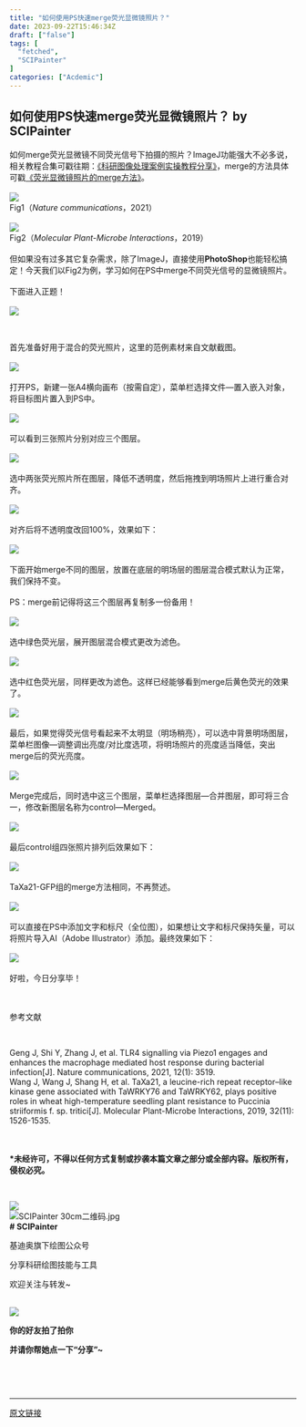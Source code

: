 ```yaml
---
title: "如何使用PS快速merge荧光显微镜照片？"
date: 2023-09-22T15:46:34Z
draft: ["false"]
tags: [
  "fetched",
  "SCIPainter"
]
categories: ["Acdemic"]
---
```

如何使用PS快速merge荧光显微镜照片？ by SCIPainter
------
<div><section data-mpa-powered-by="yiban.io"><span>如何merge荧光显微镜不同荧光信号下拍摄的照片？</span><span>ImageJ</span><span>功能强大不必多说，相关教程合集可戳往期：<a target="_blank" href="http://mp.weixin.qq.com/s?__biz=MzIyOTY3MDA3MA==&amp;mid=2247521899&amp;idx=1&amp;sn=7e3e689b2837f5cda11170b3fbea2309&amp;chksm=e8bdfbb2dfca72a40073b03f77e9956cc5fd4bba8968e40992d70bfdd974d7ade0f241260e96&amp;scene=21#wechat_redirect" textvalue="《科研图像处理案例实操教程分享》" linktype="text" imgurl="" imgdata="null" data-itemshowtype="0" tab="innerlink" data-linktype="2">《科研图像处理案例实操教程分享》</a>，merge的方法具体可戳<a target="_blank" href="http://mp.weixin.qq.com/s?__biz=MzA5NzQzOTgzMw==&amp;mid=2650831015&amp;idx=1&amp;sn=dcbd3d1f11dd5b611c1df67dc41cc41c&amp;chksm=8b540191bc238887b9875961eddd3ca144f2a7ed126e143b5ad74f7156562f670dcf09f100e7&amp;scene=21#wechat_redirect" textvalue="《荧光显微镜照片的merge方法》" linktype="text" imgurl="" imgdata="null" data-itemshowtype="0" tab="innerlink" data-linktype="2">《荧光显微镜照片的merge方法》</a>。</span><br></section><section><span><br></span></section><section><img data-ratio="0.4685185185185185" data-src="https://mmbiz.qpic.cn/sz_mmbiz_png/tgUVxVRjT6lG2oXmhj4g9czDFXbv5Zy9EASHT0YcClLdLyCjqeic9U5Dsr2rdRkDY1DjpDDRrjSyHJqMMYbfH4A/640?wx_fmt=png" data-type="png" data-w="1080" src="https://mmbiz.qpic.cn/sz_mmbiz_png/tgUVxVRjT6lG2oXmhj4g9czDFXbv5Zy9EASHT0YcClLdLyCjqeic9U5Dsr2rdRkDY1DjpDDRrjSyHJqMMYbfH4A/640?wx_fmt=png"></section><section><span>Fig1（<em>Nature communications</em>，2021）</span></section><section><span><br></span></section><section><img data-ratio="0.4722222222222222" data-src="https://mmbiz.qpic.cn/sz_mmbiz_png/tgUVxVRjT6lG2oXmhj4g9czDFXbv5Zy9u7ITZf0nKBrcPphiciaTLibRjbcPjK928QrSjJibp34YCicJvzxAhgYCZgw/640?wx_fmt=png" data-type="png" data-w="1080" src="https://mmbiz.qpic.cn/sz_mmbiz_png/tgUVxVRjT6lG2oXmhj4g9czDFXbv5Zy9u7ITZf0nKBrcPphiciaTLibRjbcPjK928QrSjJibp34YCicJvzxAhgYCZgw/640?wx_fmt=png"></section><section><span>Fig2（<em>Molecular Plant-Microbe Interactions</em>，2019）</span></section><section><span><br></span></section><section><span>但如果没有过多其它复杂需求，除了ImageJ，直接使用</span><strong><span>PhotoShop</span></strong><span>也能轻松搞定！今天我们以Fig2为例，学习如何在PS中merge不同荧光信号的显微镜照片。</span></section><section><br></section><section><span>下面进入正题！</span></section><section><span><br mpa-from-tpl="t"></span></section><section data-mpa-template="t" mpa-from-tpl="t"><section data-mid="" mpa-from-tpl="t"><section data-mid="" mpa-from-tpl="t"><img data-ratio="0.0425531914893617" data-src="https://mmbiz.qpic.cn/mmbiz_png/v26PKfGZ2f0aaqSC0BiaFWNv5JnHiaFD8xcxGibBwdJbjrJpwxzU3mNvHrIDSsT1sibWsS6ddJWYNKl0WyfJXfmHug/640?wx_fmt=png" data-w="470" src="https://mmbiz.qpic.cn/mmbiz_png/v26PKfGZ2f0aaqSC0BiaFWNv5JnHiaFD8xcxGibBwdJbjrJpwxzU3mNvHrIDSsT1sibWsS6ddJWYNKl0WyfJXfmHug/640?wx_fmt=png"></section></section></section><p><br mpa-from-tpl="t"></p><section><span>首先准备好用于混合的荧光照片，这里的范例素材来自文献截图。</span></section><section><br></section><section><img data-ratio="0.8009259259259259" data-src="https://mmbiz.qpic.cn/sz_mmbiz_png/tgUVxVRjT6lG2oXmhj4g9czDFXbv5Zy9ibJNE98yOpiaUoPncW7Um0gLs8cliccIlj9QXtmEz8PT0exypUOx4I1Jg/640?wx_fmt=png" data-type="png" data-w="1080" src="https://mmbiz.qpic.cn/sz_mmbiz_png/tgUVxVRjT6lG2oXmhj4g9czDFXbv5Zy9ibJNE98yOpiaUoPncW7Um0gLs8cliccIlj9QXtmEz8PT0exypUOx4I1Jg/640?wx_fmt=png"></section><section><span><br></span></section><section><span>打开PS，新建一张A4横向画布（按需自定），菜单栏选择</span><span>文件—置入嵌入对象</span><span>，将目标图片置入到PS中。</span></section><section><br></section><section><img data-ratio="0.7157407407407408" data-src="https://mmbiz.qpic.cn/sz_mmbiz_png/tgUVxVRjT6lG2oXmhj4g9czDFXbv5Zy9xibwiac3D4pxKoicUWicLpIDs0xqFVLanJwvHcjKWOtb7AT60Rv6icMNrlQ/640?wx_fmt=png" data-type="png" data-w="1080" src="https://mmbiz.qpic.cn/sz_mmbiz_png/tgUVxVRjT6lG2oXmhj4g9czDFXbv5Zy9xibwiac3D4pxKoicUWicLpIDs0xqFVLanJwvHcjKWOtb7AT60Rv6icMNrlQ/640?wx_fmt=png"></section><section><span><br></span></section><section><span>可以看到三张照片分别对应三个图层。</span></section><section><br></section><section><img data-ratio="0.7138888888888889" data-src="https://mmbiz.qpic.cn/sz_mmbiz_png/tgUVxVRjT6lG2oXmhj4g9czDFXbv5Zy9fZLia6INJQfrqY9PQDvpqXiaDibh3FJ9E2TrqdvcuhanDalbbXFKGbFjA/640?wx_fmt=png" data-type="png" data-w="1080" src="https://mmbiz.qpic.cn/sz_mmbiz_png/tgUVxVRjT6lG2oXmhj4g9czDFXbv5Zy9fZLia6INJQfrqY9PQDvpqXiaDibh3FJ9E2TrqdvcuhanDalbbXFKGbFjA/640?wx_fmt=png"></section><section><span><br></span></section><section><span>选中两张荧光照片所在图层，降低不透明度，然后拖拽到明场照片上进行重合对齐。</span></section><section><br></section><section><img data-ratio="0.7148148148148148" data-src="https://mmbiz.qpic.cn/sz_mmbiz_png/tgUVxVRjT6lG2oXmhj4g9czDFXbv5Zy9ssYAebnd6wWcfbJtemDY7mclkfV3SsXgX5BZFnth7OzuIjPhq11kwA/640?wx_fmt=png" data-type="png" data-w="1080" src="https://mmbiz.qpic.cn/sz_mmbiz_png/tgUVxVRjT6lG2oXmhj4g9czDFXbv5Zy9ssYAebnd6wWcfbJtemDY7mclkfV3SsXgX5BZFnth7OzuIjPhq11kwA/640?wx_fmt=png"></section><section><span><br></span></section><section><span>对齐后将不透明度改回100%，效果如下：</span></section><section><br></section><section><img data-ratio="0.7145505097312326" data-src="https://mmbiz.qpic.cn/sz_mmbiz_gif/tgUVxVRjT6lG2oXmhj4g9czDFXbv5Zy9X1UchjHvEsBXVg3kqS0uwNsctdO2OQR0C8ibJXH6KfMBKJibad6bqyQA/640?wx_fmt=gif" data-type="gif" data-w="1079" src="https://mmbiz.qpic.cn/sz_mmbiz_gif/tgUVxVRjT6lG2oXmhj4g9czDFXbv5Zy9X1UchjHvEsBXVg3kqS0uwNsctdO2OQR0C8ibJXH6KfMBKJibad6bqyQA/640?wx_fmt=gif"></section><section><span><br></span></section><section><span>下面开始merge不同的图层，放置在</span><span>底层</span><span>的明场层的</span><span>图层混合模式</span><span>默认为</span><span>正常</span><span>，我们保持不变。</span></section><section><span><br></span></section><section><span>PS：merge前记得将这三个图层再复制多一份备用！</span></section><section><br></section><section><img data-ratio="0.7148148148148148" data-src="https://mmbiz.qpic.cn/sz_mmbiz_png/tgUVxVRjT6lG2oXmhj4g9czDFXbv5Zy9M16CamaU83qzmiaeIiaic2vuUBr8hhkL7GN5xQkkHOUXyBbh4ghiaEzciaA/640?wx_fmt=png" data-type="png" data-w="1080" src="https://mmbiz.qpic.cn/sz_mmbiz_png/tgUVxVRjT6lG2oXmhj4g9czDFXbv5Zy9M16CamaU83qzmiaeIiaic2vuUBr8hhkL7GN5xQkkHOUXyBbh4ghiaEzciaA/640?wx_fmt=png"></section><section><span><br></span></section><section><span>选中绿色荧光层，展开图层混合模式更改为</span><span>滤色</span><span>。</span></section><section><br></section><section><img data-ratio="0.7240740740740741" data-src="https://mmbiz.qpic.cn/sz_mmbiz_png/tgUVxVRjT6lG2oXmhj4g9czDFXbv5Zy9nb1DWSqofGA1GNyM0VJYPPUc90GmibUkDiaFbuOxOlb4lJawLiaf6pxMw/640?wx_fmt=png" data-type="png" data-w="1080" src="https://mmbiz.qpic.cn/sz_mmbiz_png/tgUVxVRjT6lG2oXmhj4g9czDFXbv5Zy9nb1DWSqofGA1GNyM0VJYPPUc90GmibUkDiaFbuOxOlb4lJawLiaf6pxMw/640?wx_fmt=png"></section><section><span><br></span></section><section><span>选中红色荧光层，同样更改为</span><span>滤色</span><span>。这样已经能够看到merge后黄色荧光的效果了。</span></section><section><br></section><section><img data-ratio="0.7157407407407408" data-src="https://mmbiz.qpic.cn/sz_mmbiz_png/tgUVxVRjT6lG2oXmhj4g9czDFXbv5Zy9WAt6ianqibQCaUbRnEcYqqV8QKOfalniczfzSEfM8rFkt4NeogVRgpJEQ/640?wx_fmt=png" data-type="png" data-w="1080" src="https://mmbiz.qpic.cn/sz_mmbiz_png/tgUVxVRjT6lG2oXmhj4g9czDFXbv5Zy9WAt6ianqibQCaUbRnEcYqqV8QKOfalniczfzSEfM8rFkt4NeogVRgpJEQ/640?wx_fmt=png"></section><section><span><br></span></section><section><span>最后，如果觉得荧光信号看起来不太明显（明场稍亮），可以选中背景明场图层，菜单栏</span><span>图像—调整</span><span>调出</span><span>亮度/对比度</span><span>选项，将明场照片的亮度适当降低，突出merge后的荧光亮度。</span></section><section><br></section><section><img data-ratio="0.7138888888888889" data-src="https://mmbiz.qpic.cn/sz_mmbiz_png/tgUVxVRjT6lG2oXmhj4g9czDFXbv5Zy91S7dzHAvbY7oC49ZjwldyKW5erqJPkiaJfvfZSegefUGrCTI5hUOyuA/640?wx_fmt=png" data-type="png" data-w="1080" src="https://mmbiz.qpic.cn/sz_mmbiz_png/tgUVxVRjT6lG2oXmhj4g9czDFXbv5Zy91S7dzHAvbY7oC49ZjwldyKW5erqJPkiaJfvfZSegefUGrCTI5hUOyuA/640?wx_fmt=png"></section><section><span><br></span></section><section><span>Merge完成后，同时选中这三个图层，菜单栏选择</span><span>图层—合并图层</span><span>，即可将三合一，修改新图层名称为control—Merged。</span></section><section><br></section><section><img data-ratio="0.7148148148148148" data-src="https://mmbiz.qpic.cn/sz_mmbiz_png/tgUVxVRjT6lG2oXmhj4g9czDFXbv5Zy9TMRDsL0icKwP73S4tN6loGMWxZVwvO25fXgaq7VGIl0I8HIVOZk6tow/640?wx_fmt=png" data-type="png" data-w="1080" src="https://mmbiz.qpic.cn/sz_mmbiz_png/tgUVxVRjT6lG2oXmhj4g9czDFXbv5Zy9TMRDsL0icKwP73S4tN6loGMWxZVwvO25fXgaq7VGIl0I8HIVOZk6tow/640?wx_fmt=png"></section><section><span><br></span></section><section><span>最后control组四张照片排列后效果如下：</span></section><section><br></section><section><img data-ratio="0.7148148148148148" data-src="https://mmbiz.qpic.cn/sz_mmbiz_png/tgUVxVRjT6lG2oXmhj4g9czDFXbv5Zy9Bgp2m7J4mtxK3RKIucRk1rCQKUySYqrF4pYUFS6PIK0VDEEj2loSBw/640?wx_fmt=png" data-type="png" data-w="1080" src="https://mmbiz.qpic.cn/sz_mmbiz_png/tgUVxVRjT6lG2oXmhj4g9czDFXbv5Zy9Bgp2m7J4mtxK3RKIucRk1rCQKUySYqrF4pYUFS6PIK0VDEEj2loSBw/640?wx_fmt=png"></section><section><span><br></span></section><section><span>TaXa21-GFP组的merge方法相同，不再赘述。</span></section><section><br></section><section><img data-ratio="0.7148148148148148" data-src="https://mmbiz.qpic.cn/sz_mmbiz_png/tgUVxVRjT6lG2oXmhj4g9czDFXbv5Zy9v3EzseYiaTYuAEJ82icRFJ8JG1oPQtuk5PicibP1HRxF09o79gicNWTqvcg/640?wx_fmt=png" data-type="png" data-w="1080" src="https://mmbiz.qpic.cn/sz_mmbiz_png/tgUVxVRjT6lG2oXmhj4g9czDFXbv5Zy9v3EzseYiaTYuAEJ82icRFJ8JG1oPQtuk5PicibP1HRxF09o79gicNWTqvcg/640?wx_fmt=png"></section><section><span><br></span></section><section><span>可以直接在PS中添加文字和标尺（全位图），如果想让文字和标尺保持矢量，可以将照片导入AI（Adobe Illustrator）添加。最终效果如下：</span></section><section><br></section><section><img data-ratio="0.4648148148148148" data-src="https://mmbiz.qpic.cn/sz_mmbiz_jpg/tgUVxVRjT6lG2oXmhj4g9czDFXbv5Zy9KpVgEmibMnIa6jPv8EMbOHicq4vVngzmQyvMCOL6viakJamMQh9Xesm6w/640?wx_fmt=jpeg" data-type="jpeg" data-w="1080" src="https://mmbiz.qpic.cn/sz_mmbiz_jpg/tgUVxVRjT6lG2oXmhj4g9czDFXbv5Zy9KpVgEmibMnIa6jPv8EMbOHicq4vVngzmQyvMCOL6viakJamMQh9Xesm6w/640?wx_fmt=jpeg"></section><section><span><br></span></section><section><span>好啦，今日分享毕！</span></section><section><br mpa-from-tpl="t"></section><section data-mpa-template="t" mpa-from-tpl="t"><section data-mpa-template="t" mpa-from-tpl="t"><section data-mid="" mpa-from-tpl="t"><section data-mid="" mpa-from-tpl="t"><section data-mid="" mpa-from-tpl="t"><br></section><section data-mid="" mpa-from-tpl="t"><section data-mid="" mpa-from-tpl="t"><p data-mid="">参考文献</p></section></section></section></section></section></section><p><br mpa-from-tpl="t"></p><section><span>Geng J, Shi Y, Zhang J, et al. TLR4 signalling via Piezo1 engages and enhances the macrophage mediated host response during bacterial infection[J]. Nature communications, 2021, 12(1): 3519.</span></section><section><span>Wang J, Wang J, Shang H, et al. TaXa21, a leucine-rich repeat receptor–like kinase gene associated with TaWRKY76 and TaWRKY62, plays positive roles in wheat high-temperature seedling plant resistance to Puccinia striiformis f. sp. tritici[J]. Molecular Plant-Microbe Interactions, 2019, 32(11): 1526-1535.</span></section><section><span><br></span></section><section><span><br></span></section><p><strong><span>*未经许可，不得以任何方式复制或抄袭本篇文章之部分或全部内容。版权所有，侵权必究。</span></strong></p><p><br></p><section data-role="outer" label="Powered by 135editor.com"><section data-tools="135编辑器" data-id="105648"><section><section data-role="outer" label="Powered by 135editor.com"><section data-role="paragraph"><section data-role="outer" label="Powered by 135editor.com"><section data-tools="135编辑器" data-id="105648"><section><section><img data-ratio="0.8780487804878049" data-src="https://mmbiz.qpic.cn/sz_mmbiz_png/tgUVxVRjT6kCKJYcEqEIfoJYG621mPJE8VibmibGU0Jxic9iabARVRH0FT6BNE8VAglWFXBPibFAU7a6tWGibSs8wyUg/640?wx_fmt=png" data-type="png" data-w="41" data-width="100%" src="https://mmbiz.qpic.cn/sz_mmbiz_png/tgUVxVRjT6kCKJYcEqEIfoJYG621mPJE8VibmibGU0Jxic9iabARVRH0FT6BNE8VAglWFXBPibFAU7a6tWGibSs8wyUg/640?wx_fmt=png"></section><section><section><section data-width="35%"><section><section data-width="100%"><img data-ratio="1" data-src="https://mmbiz.qpic.cn/sz_mmbiz_jpg/tgUVxVRjT6kCKJYcEqEIfoJYG621mPJEv5etCBwHicqbEPwnVrkpaasxqaVibM4mT2JdIuN6yTlYWDD4mL5A427A/640?wx_fmt=jpeg" data-type="jpeg" data-w="860" data-width="100%" title="SCIPainter 30cm二维码.jpg" src="https://mmbiz.qpic.cn/sz_mmbiz_jpg/tgUVxVRjT6kCKJYcEqEIfoJYG621mPJEv5etCBwHicqbEPwnVrkpaasxqaVibM4mT2JdIuN6yTlYWDD4mL5A427A/640?wx_fmt=jpeg"></section></section></section><section data-width="50%"><section><section data-brushtype="text"><span><strong># SCIPainter</strong></span></section><section data-brushtype="text" hm_fix="361:593"><p>基迪奥旗下绘图公众号</p><p>分享科研绘图技能与工具</p><p>欢迎关注与转发~</p></section></section></section></section></section></section></section></section></section></section><section><br></section></section></section><section data-role="paragraph"><section><section powered-by="xiumi.us"><section><section powered-by="xiumi.us"><section><img data-ratio="1" data-src="https://mmbiz.qpic.cn/sz_mmbiz_gif/tgUVxVRjT6kCKJYcEqEIfoJYG621mPJEgMd0aMPtmrDjiaX8sBhfhicVteeHf1JicexSpUbS3fdS9SiboUVN7guaPw/640?wx_fmt=gif" data-type="gif" data-w="400" src="https://mmbiz.qpic.cn/sz_mmbiz_gif/tgUVxVRjT6kCKJYcEqEIfoJYG621mPJEgMd0aMPtmrDjiaX8sBhfhicVteeHf1JicexSpUbS3fdS9SiboUVN7guaPw/640?wx_fmt=gif"></section></section></section><section><section powered-by="xiumi.us"><section><p><span><strong>你的好友拍了拍你</strong></span></p><p><span><strong>并请你帮她点一下</strong></span><strong><span>“分享”</span></strong><span><strong><span>~</span></strong></span></p></section></section></section></section></section><p><br></p></section></section><section><span><br></span></section><p><mp-style-type data-value="10000"></mp-style-type></p></div>  
<hr>
<a href="https://mp.weixin.qq.com/s/o3mV-5QkT17-ndtXAwxDpw",target="_blank" rel="noopener noreferrer">原文链接</a>
